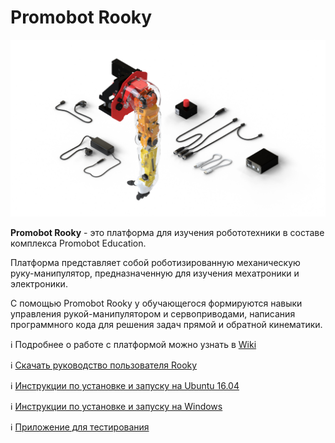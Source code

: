 # Promobot Rooky

![](https://github.com/Promobot-education/rooky/blob/main/docs/res/all_white_bg_3.png)

**Promobot Rooky** - это платформа для изучения робототехники в составе комплекса Promobot Education. 

Платформа представляет собой роботизированную механическую руку-манипулятор, предназначенную для изучения мехатроники и электроники. 

С помощью Promobot Rooky у обучающегося формируются навыки управления рукой-манипулятором и сервоприводами, написания программного кода для решения задач прямой и обратной кинематики.

ℹ️ Подробнее о работе с платформой можно узнать в [Wiki](https://github.com/shabu-rov/Rooky/wiki)

ℹ️ [Скачать руководство пользователя Rooky](https://github.com/Promobot-education/rooky/raw/main/docs/Promobot_Rooky_manual_screen_spreads.pdf)

ℹ️ [Инструкции по установке и запуску на Ubuntu 16.04](https://github.com/shabu-rov/Rooky/wiki/%D0%98%D0%BD%D1%81%D1%82%D1%80%D1%83%D0%BA%D1%86%D0%B8%D0%B8-Ubuntu-16.04)

ℹ️ [Инструкции по установке и запуску на Windows](https://github.com/shabu-rov/Rooky/wiki/%D0%98%D0%BD%D1%81%D1%82%D1%80%D1%83%D0%BA%D1%86%D0%B8%D0%B8-Windows)

ℹ️ [Приложение для тестирования](https://github.com/shabu-rov/TestDevices/wiki)
